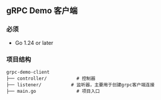 ## gRPC Demo 客户端

### 必须
- Go 1.24 or later

### 项目结构

```
grpc-demo-client
├── controller/           # 控制器
├── listener/           # 监听器，主要用于创建grpc客户端连接
├── main.go               # 项目入口